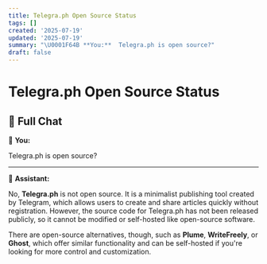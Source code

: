 ```yaml
---
title: Telegra.ph Open Source Status
tags: []
created: '2025-07-19'
updated: '2025-07-19'
summary: "\U0001F64B **You:**  Telegra.ph is open source?"
draft: false
---
```


# Telegra.ph Open Source Status

## 🧠 Full Chat

🙋 **You:**

Telegra.ph is open source?

---

🤖 **Assistant:**

No, **Telegra.ph** is not open source. It is a minimalist publishing tool created by Telegram, which allows users to create and share articles quickly without registration. However, the source code for Telegra.ph has not been released publicly, so it cannot be modified or self-hosted like open-source software.

There are open-source alternatives, though, such as **Plume**, **WriteFreely**, or **Ghost**, which offer similar functionality and can be self-hosted if you're looking for more control and customization.